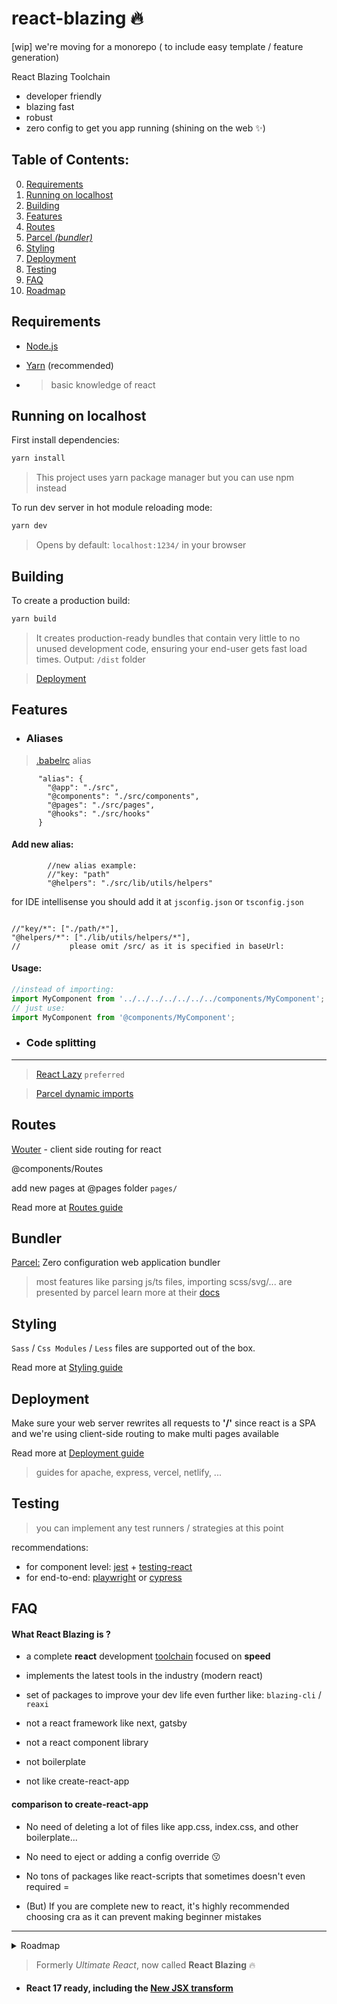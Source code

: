 # react-blazing 🔥

[wip] we're moving for a monorepo ( to include easy template / feature generation)

React Blazing Toolchain

- developer friendly
- blazing fast
- robust
  <!-- todo // - generate features on demand (reaxi) -->
  <!--  todo //  - automatic router (just create a /pages) -->
- zero config to get you app running (shining on the web ✨)

<!-- ``` [wip]
npx blazing-cli app <appName>

typescript:
npx blazing-cli app <appName> --ts

templates:

npx blazing-cli <appName> --templateName
--vercel (serverless api)
...

``` -->

## Table of Contents:

0. [Requirements](#Requirements)
1. [Running on localhost](#Running-on-localhost)
2. [Building](#Building)
3. [Features](#Features)
4. [Routes](#Routes)
5. [Parcel _(bundler)_](#Bundler)
6. [Styling](#Styling)
7. [Deployment](#Deployment)
8. [Testing](#Testing)
9. [FAQ](#FAQ)
10. [Roadmap](#Roadmap)

## Requirements

- [Node.js](https://nodejs.org/en/)
- [Yarn](https://yarnpkg.com/) (recommended)

- > basic knowledge of react

## Running on localhost

First install dependencies:

```sh
yarn install
```

> This project uses yarn package manager but you can use npm instead

To run dev server in hot module reloading mode:

```sh
yarn dev
```

> Opens by default: `localhost:1234/` in your browser

## Building

To create a production build:

```sh
yarn build
```

> It creates production-ready bundles that contain very little to no unused development code, ensuring your end-user gets fast load times.
> Output: `/dist` folder

> [Deployment](#Deployment)

  <!-- 
  To visualize the size of your final bundle:

  ```sh
  yarn bundle_analyze
  ```

  > It creates two new folders ./build-report & ./parcel-bundle-reports and opens a page in your browser -->

## Features

- ### Aliases

> [.babelrc](./babelrc) alias

```jsonc
      "alias": {
        "@app": "./src",
        "@components": "./src/components",
        "@pages": "./src/pages",
        "@hooks": "./src/hooks"
      }
```

#### Add new alias:

```jsonc
        //new alias example:
        //"key: "path"
        "@helpers": "./src/lib/utils/helpers"
```

for IDE intellisense you should add it at `jsconfig.json` or `tsconfig.json`

```jsonc

//"key/*": ["./path/*"],
"@helpers/*": ["./lib/utils/helpers/*"],
//           please omit /src/ as it is specified in baseUrl:
```

<!-- todo cli that generates new alias / list  -->

#### Usage:

```js
//instead of importing:
import MyComponent from '../../../../../../../components/MyComponent';
// just use:
import MyComponent from '@components/MyComponent';
```

- ### Code splitting

<hr>

> [React Lazy](#react-features) `preferred`

> [Parcel dynamic imports](https://parceljs.org/features/code-splitting/)

## Routes

[Wouter](https://github.com/molefrog/wouter) - client side routing for react

@components/Routes

add new pages at @pages folder `pages/`

Read more at [Routes guide](./docs/routes.md)

<!-- todo add automatic router -->

## Bundler

[Parcel:](https://github.com/parcel-bundler/parcel) Zero configuration web application bundler

> most features like parsing js/ts files, importing scss/svg/... are presented by parcel
> learn more at their [docs](https://parceljs.org/languages/javascript/)

## Styling

`Sass` / `Css Modules` / `Less` files are supported out of the box.

Read more at [Styling guide](./docs/styling.md)

## Deployment

Make sure your web server rewrites all requests to **'/'** since react is a SPA and we're using client-side routing to make multi pages available

Read more at [Deployment guide](./docs/deployment.md)

> guides for apache, express, vercel, netlify, ...

## Testing

> you can implement any test runners / strategies at this point

recommendations:

- for component level: [jest](https://www.npmjs.com/package/jest) + [testing-react](https://testing-library.com/docs/react-testing-library/intro/)
- for end-to-end: [playwright](https://playwright.dev/) or [cypress](https://www.cypress.io/)

<!-- todo /examples tests -->

## FAQ

#### What React Blazing is ?

- a complete **react** development [toolchain](https://reactjs.org/docs/create-a-new-react-app.html#creating-a-toolchain-from-scratch) focused on **speed**

- implements the latest tools in the industry (modern react)

- set of packages to improve your dev life even further like: `blazing-cli` / `reaxi`

- not a react framework like next, gatsby
- not a react component library
- not boilerplate
- not like create-react-app

#### comparison to create-react-app

- No need of deleting a lot of files like app.css, index.css, and other boilerplate...

- No need to eject or adding a config override 😗

- No tons of packages like react-scripts that sometimes doesn't even required =

- (But) If you are complete new to react, it's highly recommended choosing cra as it can prevent making beginner mistakes

---

<details><summary>Roadmap</summary>

- [ ] Implement React 18 (when released)

- [ ] Templates/examples

- [ ] documentation website

planned feature generation:

- parcel config
- add linters (eslint )
- add bundle analyzer

</details>

> Formerly _Ultimate React_, now called **React Blazing** 🔥

- #### React 17 ready, including the [New JSX transform](https://reactjs.org/blog/2020/09/22/introducing-the-new-jsx-transform.html)
